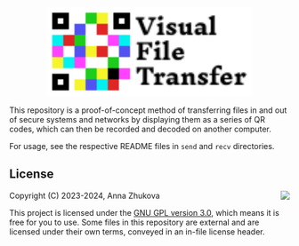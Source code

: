 <p align="center">
	<img height=160 src="assets/logo.svg" alt="Visual File Transfer">
</p>

This repository is a proof-of-concept method of transferring files in and out of secure systems and networks by displaying them as a series of QR codes, which can then be recorded and decoded on another computer.

For usage, see the respective README files in `send` and `recv` directories.

## License
<img align="right" src="https://www.gnu.org/graphics/gplv3-with-text-136x68.png">

Copyright (C) 2023-2024, Anna Zhukova

This project is licensed under the [GNU GPL version 3.0](/LICENSE.md), which means it is free for you to use. Some files in this repository are external and are licensed under their own terms, conveyed in an in-file license header.

